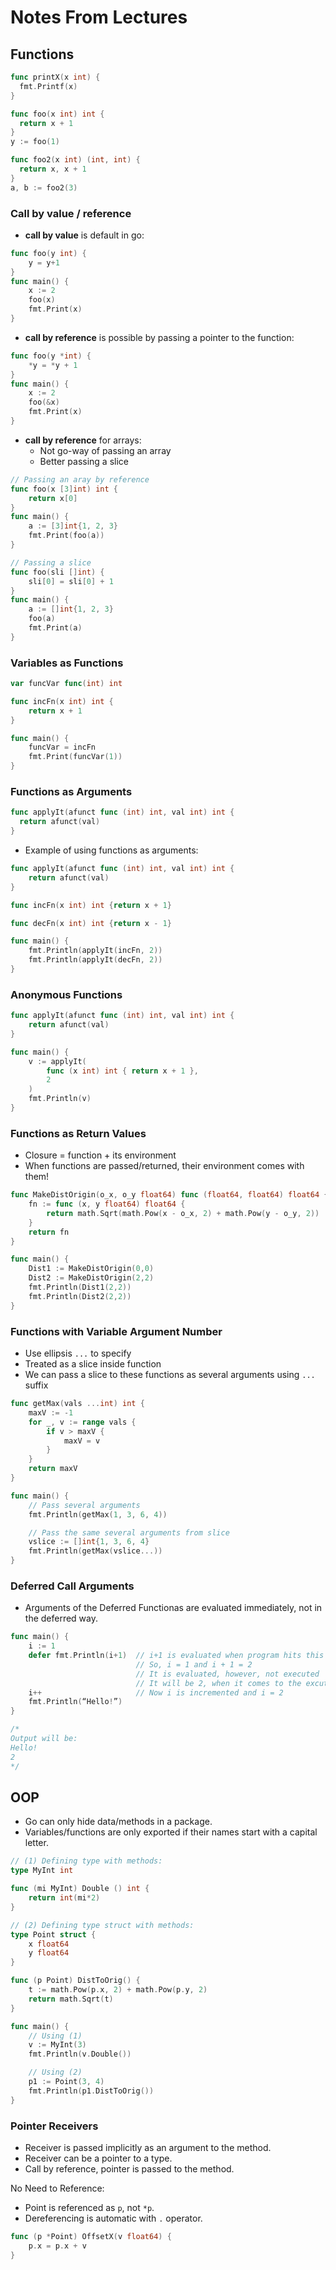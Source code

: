 # Notes From Lectures

## Functions

```go
func printX(x int) {
  fmt.Printf(x)
}

func foo(x int) int {
  return x + 1
}
y := foo(1)

func foo2(x int) (int, int) {
  return x, x + 1
}
a, b := foo2(3)
```

### Call by value / reference

- **call by value** is default in go:

```go
func foo(y int) {
    y = y+1
}
func main() {
    x := 2
    foo(x)
    fmt.Print(x)
}
```

- **call by reference** is possible by passing a pointer to the function:

```go
func foo(y *int) {
    *y = *y + 1
}
func main() {
    x := 2
    foo(&x)
    fmt.Print(x)
}
```

- **call by reference** for arrays:
    - Not go-way of passing an array
    - Better passing a slice

```go
// Passing an aray by reference
func foo(x [3]int) int {
    return x[0]
}
func main() {
    a := [3]int{1, 2, 3}
    fmt.Print(foo(a))
}

// Passing a slice
func foo(sli []int) {
    sli[0] = sli[0] + 1
}
func main() {
    a := []int{1, 2, 3}
    foo(a)
    fmt.Print(a)
}
```

### Variables as Functions

```go
var funcVar func(int) int

func incFn(x int) int {
    return x + 1
}

func main() {
    funcVar = incFn
    fmt.Print(funcVar(1))
}
```

###  Functions as Arguments

```go
func applyIt(afunct func (int) int, val int) int {
  return afunct(val)
}
```

- Example of using functions as arguments:

```go
func applyIt(afunct func (int) int, val int) int {
    return afunct(val)
}

func incFn(x int) int {return x + 1}

func decFn(x int) int {return x - 1}

func main() {
    fmt.Println(applyIt(incFn, 2))
    fmt.Println(applyIt(decFn, 2))
}
```

###  Anonymous Functions

```go
func applyIt(afunct func (int) int, val int) int {
    return afunct(val)
}

func main() {
    v := applyIt(
        func (x int) int { return x + 1 },
        2
    )
    fmt.Println(v)
}
```


###  Functions as Return Values

- Closure = function + its environment
- When functions are passed/returned, their environment comes with them!


```go
func MakeDistOrigin(o_x, o_y float64) func (float64, float64) float64 {
    fn := func (x, y float64) float64 {
        return math.Sqrt(math.Pow(x - o_x, 2) + math.Pow(y - o_y, 2))
    }
    return fn
}

func main() {
    Dist1 := MakeDistOrigin(0,0)
    Dist2 := MakeDistOrigin(2,2)
    fmt.Println(Dist1(2,2))
    fmt.Println(Dist2(2,2))
}
```

### Functions with Variable Argument Number

- Use ellipsis `...` to specify
- Treated as a slice inside function
- We can pass a slice to these functions as several arguments using `...` suffix

```go
func getMax(vals ...int) int {
    maxV := -1
    for _, v := range vals {
        if v > maxV {
            maxV = v
        }
    }
    return maxV
}

func main() {
    // Pass several arguments
    fmt.Println(getMax(1, 3, 6, 4))

    // Pass the same several arguments from slice
    vslice := []int{1, 3, 6, 4}
    fmt.Println(getMax(vslice...))
}
```


### Deferred Call Arguments

- Arguments of the Deferred Functionas are evaluated immediately, not in the deferred way.

```go
func main() {
    i := 1
    defer fmt.Println(i+1)  // i+1 is evaluated when program hits this line
                            // So, i = 1 and i + 1 = 2
                            // It is evaluated, however, not executed
                            // It will be 2, when it comes to the excution
    i++                     // Now i is incremented and i = 2
    fmt.Println(“Hello!”)
}

/*
Output will be:
Hello!
2
*/
```


## OOP

- Go can only hide data/methods in a package.
- Variables/functions are only exported if their names start with a capital letter.

```go
// (1) Defining type with methods:
type MyInt int

func (mi MyInt) Double () int {
    return int(mi*2)
}

// (2) Defining type struct with methods:
type Point struct {
    x float64
    y float64
}

func (p Point) DistToOrig() {
    t := math.Pow(p.x, 2) + math.Pow(p.y, 2)
    return math.Sqrt(t)
}

func main() {
    // Using (1)
    v := MyInt(3)
    fmt.Println(v.Double())

    // Using (2)
    p1 := Point(3, 4)
    fmt.Println(p1.DistToOrig())
}
```

### Pointer Receivers

- Receiver is passed implicitly as an argument to the method.
- Receiver can be a pointer to a type.
- Call by reference, pointer is passed to the method.

 No Need to Reference:
- Point is referenced as `p`, not `*p`.
- Dereferencing is automatic with `.` operator.


```go
func (p *Point) OffsetX(v float64) {
    p.x = p.x + v
}
```
